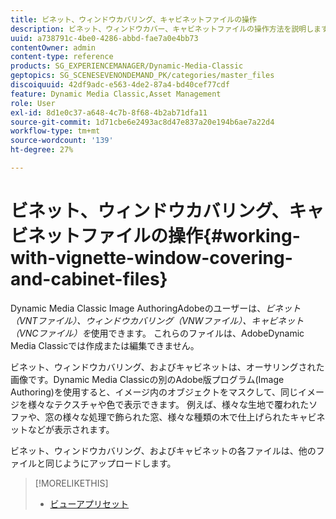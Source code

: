 ```yaml
---
title: ビネット、ウィンドウカバリング、キャビネットファイルの操作
description: ビネット、ウィンドウカバー、キャビネットファイルの操作方法を説明します。
uuid: a738791c-4be0-4286-abbd-fae7a0e4bb73
contentOwner: admin
content-type: reference
products: SG_EXPERIENCEMANAGER/Dynamic-Media-Classic
geptopics: SG_SCENESEVENONDEMAND_PK/categories/master_files
discoiquuid: 42df9adc-e563-4de2-87a4-bd40cef77cdf
feature: Dynamic Media Classic,Asset Management
role: User
exl-id: 8d1e0c37-a648-4c7b-8f68-4b2ab71dfa11
source-git-commit: 1d71cbe6e2493ac8d47e837a20e194b6ae7a22d4
workflow-type: tm+mt
source-wordcount: '139'
ht-degree: 27%

---
```


# ビネット、ウィンドウカバリング、キャビネットファイルの操作{#working-with-vignette-window-covering-and-cabinet-files}

Dynamic Media Classic Image AuthoringAdobeのユーザーは、*ビネット（VNTファイル）、ウィンドウカバリング（VNWファイル）、キャビネット（VNCファイル）を*&#x200B;使用できます。 これらのファイルは、AdobeDynamic Media Classicでは作成または編集できません。

ビネット、ウィンドウカバリング、およびキャビネットは、オーサリングされた画像です。Dynamic Media Classicの別のAdobe版プログラム(Image Authoring)を使用すると、イメージ内のオブジェクトをマスクして、同じイメージを様々なテクスチャや色で表示できます。 例えば、様々な生地で覆われたソファや、窓の様々な処理で飾られた窓、様々な種類の木で仕上げられたキャビネットなどが表示されます。

ビネット、ウィンドウカバリング、およびキャビネットの各ファイルは、他のファイルと同じようにアップロードします。

>[!MORELIKETHIS]
>
>* [ビューアプリセット](application-setup.md#viewer_presets)

